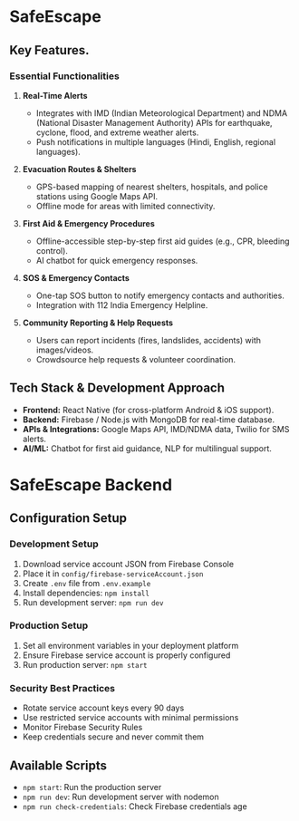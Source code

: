 # SafeEscape
## Key Features.

### Essential Functionalities
1. **Real-Time Alerts**
   - Integrates with IMD (Indian Meteorological Department) and NDMA (National Disaster Management Authority) APIs for earthquake, cyclone, flood, and extreme weather alerts.
   - Push notifications in multiple languages (Hindi, English, regional languages).

2. **Evacuation Routes & Shelters**
   - GPS-based mapping of nearest shelters, hospitals, and police stations using Google Maps API.
   - Offline mode for areas with limited connectivity.

3. **First Aid & Emergency Procedures**
   - Offline-accessible step-by-step first aid guides (e.g., CPR, bleeding control).
   - AI chatbot for quick emergency responses.

4. **SOS & Emergency Contacts**
   - One-tap SOS button to notify emergency contacts and authorities.
   - Integration with 112 India Emergency Helpline.

5. **Community Reporting & Help Requests**
   - Users can report incidents (fires, landslides, accidents) with images/videos.
   - Crowdsource help requests & volunteer coordination.

## Tech Stack & Development Approach
- **Frontend:** React Native (for cross-platform Android & iOS support).
- **Backend:** Firebase / Node.js with MongoDB for real-time database.
- **APIs & Integrations:** Google Maps API, IMD/NDMA data, Twilio for SMS alerts.
- **AI/ML:** Chatbot for first aid guidance, NLP for multilingual support.

# SafeEscape Backend

## Configuration Setup

### Development Setup
1. Download service account JSON from Firebase Console
2. Place it in `config/firebase-serviceAccount.json`
3. Create `.env` file from `.env.example`
4. Install dependencies: `npm install`
5. Run development server: `npm run dev`

### Production Setup
1. Set all environment variables in your deployment platform
2. Ensure Firebase service account is properly configured
3. Run production server: `npm start`

### Security Best Practices
- Rotate service account keys every 90 days
- Use restricted service accounts with minimal permissions
- Monitor Firebase Security Rules
- Keep credentials secure and never commit them

## Available Scripts
- `npm start`: Run the production server
- `npm run dev`: Run development server with nodemon
- `npm run check-credentials`: Check Firebase credentials age
